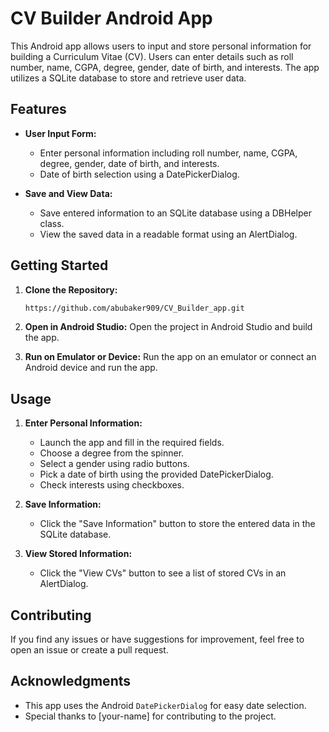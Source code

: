 # CV Builder Android App

This Android app allows users to input and store personal information for building a Curriculum Vitae (CV). Users can enter details such as roll number, name, CGPA, degree, gender, date of birth, and interests. The app utilizes a SQLite database to store and retrieve user data.

## Features

- **User Input Form:**
  - Enter personal information including roll number, name, CGPA, degree, gender, date of birth, and interests.
  - Date of birth selection using a DatePickerDialog.

- **Save and View Data:**
  - Save entered information to an SQLite database using a DBHelper class.
  - View the saved data in a readable format using an AlertDialog.

## Getting Started

1. **Clone the Repository:**
   ```bash
   https://github.com/abubaker909/CV_Builder_app.git
   ```

2. **Open in Android Studio:**
   Open the project in Android Studio and build the app.

3. **Run on Emulator or Device:**
   Run the app on an emulator or connect an Android device and run the app.

## Usage

1. **Enter Personal Information:**
   - Launch the app and fill in the required fields.
   - Choose a degree from the spinner.
   - Select a gender using radio buttons.
   - Pick a date of birth using the provided DatePickerDialog.
   - Check interests using checkboxes.

2. **Save Information:**
   - Click the "Save Information" button to store the entered data in the SQLite database.

3. **View Stored Information:**
   - Click the "View CVs" button to see a list of stored CVs in an AlertDialog.

## Contributing

If you find any issues or have suggestions for improvement, feel free to open an issue or create a pull request.


## Acknowledgments

- This app uses the Android `DatePickerDialog` for easy date selection.
- Special thanks to [your-name] for contributing to the project.

